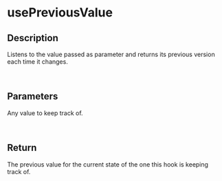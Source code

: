 # usePreviousValue

## Description

Listens to the value passed as parameter and returns its previous version each time it changes.

<br />

## Parameters

Any value to keep track of.

<br />

## Return

The previous value for the current state of the one this hook is keeping track of.
